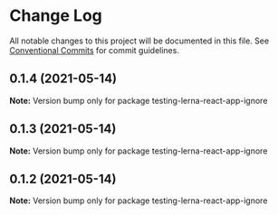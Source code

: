 # Change Log

All notable changes to this project will be documented in this file.
See [Conventional Commits](https://conventionalcommits.org) for commit guidelines.

## 0.1.4 (2021-05-14)

**Note:** Version bump only for package testing-lerna-react-app-ignore





## 0.1.3 (2021-05-14)

**Note:** Version bump only for package testing-lerna-react-app-ignore





## 0.1.2 (2021-05-14)

**Note:** Version bump only for package testing-lerna-react-app-ignore

